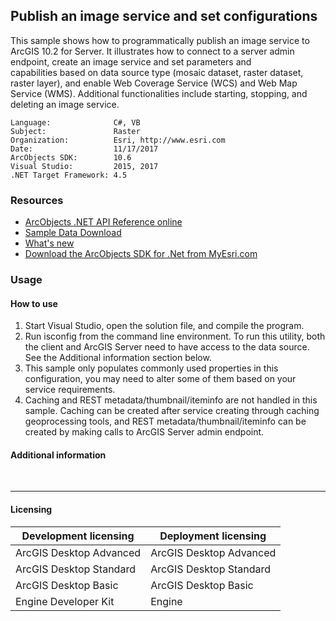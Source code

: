 ## Publish an image service and set configurations

This sample shows how to programmatically publish an image service to ArcGIS 10.2 for Server. It illustrates how to connect to a server admin endpoint, create an image service and set parameters and capabilities based on data source type (mosaic dataset, raster dataset, raster layer), and enable Web Coverage Service (WCS) and Web Map Service (WMS). Additional functionalities include starting, stopping, and deleting an image service.  


<!-- TODO: Fill this section below with metadata about this sample-->
```
Language:              C#, VB
Subject:               Raster
Organization:          Esri, http://www.esri.com
Date:                  11/17/2017
ArcObjects SDK:        10.6
Visual Studio:         2015, 2017
.NET Target Framework: 4.5
```

### Resources

* [ArcObjects .NET API Reference online](http://desktop.arcgis.com/en/arcobjects/latest/net/webframe.htm)  
* [Sample Data Download](../../releases)  
* [What's new](http://desktop.arcgis.com/en/arcobjects/latest/net/webframe.htm#91cabc68-2271-400a-8ff9-c7fb25108546.htm)  
* [Download the ArcObjects SDK for .Net from MyEsri.com](https://my.esri.com/)  

### Usage
#### How to use  
1. Start Visual Studio, open the solution file, and compile the program.  
1. Run isconfig from the command line environment. To run this utility, both the client and ArcGIS Server need to have access to the data source. See the Additional information section below.  
1. This sample only populates commonly used properties in this configuration, you may need to alter some of them based on your service requirements.  
1. Caching and REST metadata/thumbnail/iteminfo are not handled in this sample. Caching can be created after service creating through caching geoprocessing tools, and REST metadata/thumbnail/iteminfo can be created by making calls to ArcGIS Server admin endpoint.  





#### Additional information  
<div xmlns="http://www.w3.org/1999/xhtml"> </div>  




---------------------------------

#### Licensing  
| Development licensing | Deployment licensing | 
| ------------- | ------------- | 
| ArcGIS Desktop Advanced | ArcGIS Desktop Advanced |  
| ArcGIS Desktop Standard | ArcGIS Desktop Standard |  
| ArcGIS Desktop Basic | ArcGIS Desktop Basic |  
| Engine Developer Kit | Engine |  


